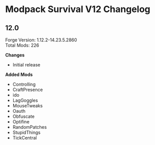 # Modpack Survival V12 Changelog

## 12.0

Forge Version: 1.12.2-14.23.5.2860  
Total Mods: 226

**Changes**

- Initial release

**Added Mods**

- Controlling
- CraftPresence
- ido
- LagGoggles
- MouseTweaks
- Oauth
- Obfuscate
- Optifine
- RandomPatches
- StupidThings
- TickCentral
